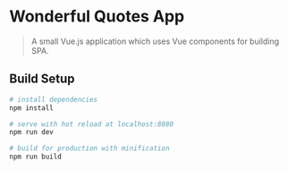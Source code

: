 # Wonderful Quotes App

> A small Vue.js application which uses Vue components for building SPA.

## Build Setup

``` bash
# install dependencies
npm install

# serve with hot reload at localhost:8080
npm run dev

# build for production with minification
npm run build
```
